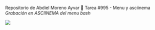 Repositorio de Abdiel Moreno Ayvar 🐧
 Tarea #995 - Menu y asciinema
_Grabación en ASCIINEMA del menu bash_

<a href="https://asciinema.org/a/4i6nQiygFcYrsSGvCkY4cWaKF" target="_blank"><img src="https://asciinema.org/a/4i6nQiygFcYrsSGvCkY4cWaKF.svg" /></a>
